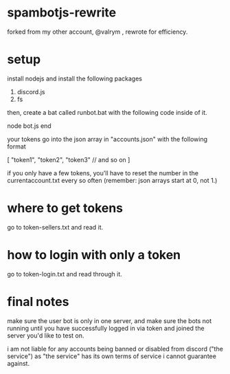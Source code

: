 # spambotjs-rewrite
forked from my other account, @valrym , rewrote for efficiency.

# setup

install nodejs and install the following packages
1) discord.js
2) fs

then, create a bat called runbot.bat with the following code inside of it.

node bot.js
end

your tokens go into the json array in "accounts.json" with the following format

[
  "token1",
  "token2",
  "token3"
  // and so on
] 

if you only have a few tokens, you'll have to reset the number in the currentaccount.txt every so often
(remember: json arrays start at 0, not 1.)

# where to get tokens

go to token-sellers.txt and read it.

# how to login with only a token

go to token-login.txt and read through it.

# final notes
make sure the user bot is only in one server, and make sure the bots not running until you have successfully logged in via token and joined the server you'd like to test on.

i am not liable for any accounts being banned or disabled from discord ("the service") as "the service" has its own terms of service i cannot guarantee against.
